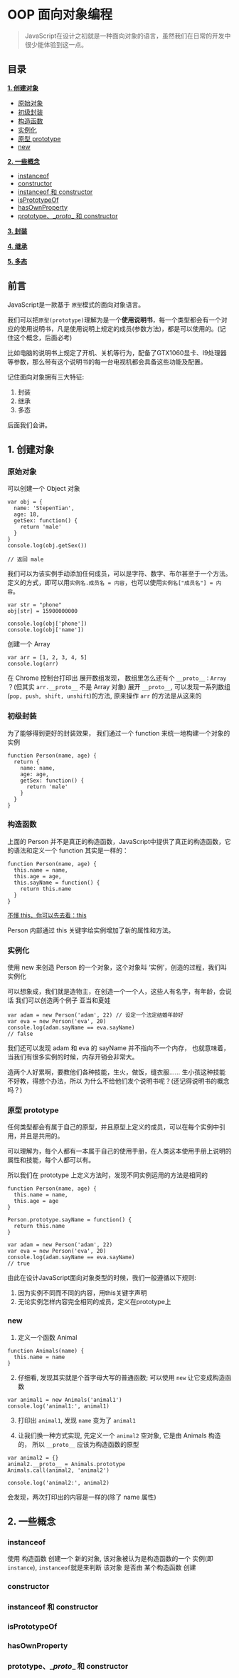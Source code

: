 # OOP 面向对象编程
> JavaScript在设计之初就是一种面向对象的语言，虽然我们在日常的开发中很少能体验到这一点。

## 目录

**[1. 创建对象](#1-创建对象)**
  * [原始对象](#原始对象)
  * [初级封装](#初级封装)
  * [构造函数](#构造函数)
  * [实例化](#实例化)
  * [原型 prototype](#原型-prototype)
  * [new](#new)

**[2. 一些概念](#2-一些概念)**
  * [instanceof](#instanceof)
  * [constructor](#constructor)
  * [instanceof 和 constructor](#instanceof-和-constructor)
  * [isPrototypeOf](#isprototypeof)
  * [hasOwnProperty](#hasownproperty)
  * [prototype、\__proto__ 和 constructor](#prototype-__proto__-和-constructor)

**[3. 封装]()**

**[4. 继承]()**

**[5. 多态]()**

## 前言
 
JavaScript是一款基于 `原型`模式的面向对象语言。

我们可以把`原型(prototype)`理解为是一个**使用说明书**，每一个类型都会有一个对应的使用说明书，凡是使用说明上规定的成员(参数方法)，都是可以使用的。(记住这个概念，后面必考)

比如电脑的说明书上规定了开机、关机等行为，配备了GTX1060显卡、I9处理器等参数，那么带有这个说明书的每一台电视机都会具备这些功能及配置。

记住面向对象拥有三大特征:
1. 封装
2. 继承
3. 多态

后面我们会讲。


## 1. 创建对象

### 原始对象

可以创建一个 Object 对象


```
var obj = {
  name: 'StepenTian',
  age: 18,
  getSex: function() {
    return 'male'
  }
}
console.log(obj.getSex())

// 返回 male
```

我们可以为该实例手动添加任何成员，可以是字符、数字、布尔甚至于一个方法。
定义的方式，即可以用`实例名.成员名 = 内容`，也可以使用`实例名["成员名"] = 内容`。

```
var str = "phone"
obj[str] = 15900000000

console.log(obj['phone'])
console.log(obj['name'])
```

创建一个 Array

```
var arr = [1, 2, 3, 4, 5]
console.log(arr)
```

在 Chrome 控制台打印出
展开数组发现， 数组里怎么还有个 `__proto__：Array` ？(但其实 `arr.__proto__` 不是 Array 对象)
展开 `__proto__`, 可以发现一系列数组(`pop, push, shift, unshift`)的方法, 原来操作 `arr` 的方法是从这来的


### 初级封装

为了能够得到更好的封装效果， 我们通过一个 function 来统一地构建一个对象的实例

```
function Person(name, age) {
  return {
    name: name,
    age: age,
    getSex: function() {
      return 'male'
    }
  }
}

```

### 构造函数

上面的 Person 并不是真正的构造函数，JavaScript中提供了真正的构造函数，它的语法和定义一个 function 其实是一样的：

```
function Person(name, age) {
  this.name = name,
  this.age = age,
  this.sayName = function() {
    return this.name
  }
}
```
<font size="2">[不懂 this，你可以先去看：this]()</font>

Person 内部通过 this 关键字给实例增加了新的属性和方法。

### 实例化

使用 new 来创造 Person 的一个对象，这个对象叫 ‘实例’，创造的过程，我们叫实例化

可以想象成，我们就是造物主，在创造一个一个人，这些人有名字，有年龄，会说话
我们可以创造两个例子 亚当和夏娃

```
var adam = new Person('adam', 22) // 设定一个法定结婚年龄好
var eva = new Person('eva', 20)
console.log(adam.sayName == eva.sayName)
// false
```
我们还可以发现 adam 和 eva 的 sayName 并不指向不一个内存，
也就意味着，当我们有很多实例的时候，内存开销会非常大。

造两个人好累啊，要教他们各种技能，生火，做饭，缝衣服......
生小孩这种技能不好教，得想个办法，所以
为什么不给他们发个说明书呢？(还记得说明书的概念吗？)

### 原型 prototype

任何类型都会有属于自己的原型，并且原型上定义的成员，可以在每个实例中引用，并且是共用的。

可以理解为，每个人都有一本属于自己的使用手册，在人类这本使用手册上说明的属性和技能，每个人都可以有。

所以我们在 prototype 上定义方法时，发现不同实例运用的方法是相同的

```
function Person(name, age) {
  this.name = name,
  this.age = age
}

Person.prototype.sayName = function() {
  return this.name
}

var adam = new Person('adam', 22)
var eva = new Person('eva', 20)
console.log(adam.sayName == eva.sayName)
// true
```

由此在设计JavaScript面向对象类型的时候，我们一般遵循以下规则:

1. 因为实例不同而不同的内容，用this关键字声明
2. 无论实例怎样内容完全相同的成员，定义在prototype上


### new

1. 定义一个函数 Animal

```
function Animals(name) {
  this.name = name
}
```

2. 仔细看, 发现其实就是个首字母大写的普通函数; 可以使用 `new` 让它变成构造函数

```
var animal1 = new Animals('animal1')
console.log('animal1:', animal1)
```

3. 打印出 `animal1`, 发现 `name` 变为了 `animal1`

4. 让我们换一种方式实现, 先定义一个 `animal2` 空对象, 它是由 Animals 构造的， 所以 `__proto__` 应该为构造函数的原型

```
var animal2 = {}
animal2.__proto__ = Animals.prototype
Animals.call(animal2, 'animal2')

console.log('animal2:', animal2)
```

会发现，两次打印出的内容是一样的(除了 name 属性)


## 2. 一些概念

### instanceof

使用 构造函数 创建一个 新的对象, 该对象被认为是构造函数的一个 实例(即 `instance`), 
`instanceof`就是来判断 该对象 是否由 某个构造函数 创建

### constructor



### instanceof 和 constructor

### isPrototypeOf

### hasOwnProperty

### prototype、\__proto__ 和 constructor
